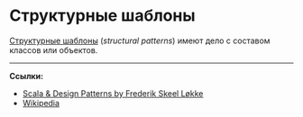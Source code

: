 # Структурные шаблоны

[Структурные шаблоны][Wikipedia] (_structural patterns_) имеют дело с составом классов или объектов. 


---

**Ссылки:**

- [Scala & Design Patterns by Frederik Skeel Løkke](https://www.scala-lang.org/old/sites/default/files/FrederikThesis.pdf)
- [Wikipedia][Wikipedia]

[Wikipedia]: https://en.wikipedia.org/wiki/Structural_pattern